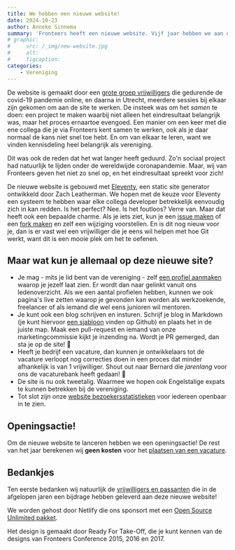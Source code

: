 ```yaml
---
title: We hebben een nieuwe website!
date: 2024-10-23
author: Anneke Sinnema
summary: 'Fronteers heeft een nieuwe website. Vijf jaar hebben we aan deze site gewerkt, maar eindelijk kunnen we het eindresultaat aan jullie laten zien!'
# graphic:
#     src: /_img/new-website.jpg
#     alt: 
#     figcaption: 
categories:
    - Vereniging
---
```


De website is gemaakt door een [grote groep vrijwilligers](/nl/informatie/colofon) die gedurende de covid-19 pandemie online, en daarna in Utrecht, meerdere sessies bij elkaar zijn gekomen om aan de site te werken. De insteek was om het _samen_ te doen: een project te maken waarbij niet alleen het eindresultaat belangrijk was, maar het proces ernaartoe evengoed. Een manier om een keer met die ene collega die je via Fronteers kent samen te werken, ook als je daar normaal de kans niet snel toe hebt. En om van elkaar te leren, want we vinden kennisdeling heel belangrijk als vereniging.

Dit was ook de reden dat het wat langer heeft geduurd. Zo'n sociaal project had natuurlijk te lijden onder de wereldwijde coronapandemie. Maar, wij van Fronteers geven het niet zo snel op, en het eindresultaat spreekt voor zich! 

De nieuwe website is gebouwd met [Eleventy](https://www.11ty.dev/), een static site generator ontwikkeld door Zach Leatherman. We hopen met de keuze voor Eleventy een systeem te hebben waar elke collega developer betrekkelijk eenvoudig zich in kan redden. Is het perfect? Nee. Is het foutloos? Verre van. Maar dat heeft ook een bepaalde charme. Als je iets ziet, kun je een [issue maken](https://github.com/fronteers/website/issues/new/choose) of een [fork maken](https://github.com/fronteers/website/fork) en zelf een wijziging voorstellen. En is dit nog nieuw voor je, dan is er vast wel een vrijwilliger die je eens wil helpen met hoe Git werkt, want dit is een mooie plek om het te oefenen.

## Maar wat kun je allemaal op deze nieuwe site?

- Je mag - mits je lid bent van de vereniging - zelf [een profiel aanmaken](https://github.com/fronteers/website/blob/main/docs/represent.md) waarop je jezelf laat zien. Er wordt dan naar gelinkt vanuit ons ledenoverzicht. Als we een aantal profielen hebben, kunnen we ook pagina's live zetten waarop je gevonden kan worden als werkzoekende, freelancer of als iemand die wel eens junioren wil mentoren. 
- Je kunt ook een blog schrijven en insturen. Schrijf je blog in Markdown (je kunt hiervoor [een sjabloon](https://github.com/fronteers/website/blob/main/templates/blog-nl.md) vinden op Github) en plaats het in de juiste map. Maak een pull-request en iemand van onze marketingcommissie kijkt je inzending na. Wordt je PR gemerged, dan sta je op de site! 👏
- Heeft je bedrijf een vacature, dan kunnen je ontwikkelaars tot de vacature verloopt nog correcties doen in een proces dat minder afhankelijk is van 1 vrijwilliger. Shout out naar Bernard die _jarenlang_ voor ons de vacaturebank heeft gedaan! 🙏
- De site is nu ook tweetalig. Waarmee we hopen ook Engelstalige expats te kunnen betrekken bij de vereniging.
- Tot slot zijn onze [website bezoekersstatistieken](https://plausible.io/fronteers.nl) voor iedereen openbaar in te zien.

## Openingsactie!

Om de nieuwe website te lanceren hebben we een openingsactie! De rest van het jaar berekenen wij **geen kosten** voor het [plaatsen van een vacature](/nl/werk-en-freelance/vacature-plaatsen/). 

## Bedankjes

Ten eerste bedanken wij natuurlijk de [vrijwilligers en passanten](https://github.com/fronteers/website/graphs/contributors) die in de afgelopen jaren een bijdrage hebben geleverd aan deze nieuwe website! 

We worden gehost door Netlify die ons sponsort met een [Open Source Unlimited pakket](https://www.netlify.com/legal/open-source-policy/).

Het design is gemaakt door Ready For Take-Off, die je kunt kennen van de designs van Fronteers Conference 2015, 2016 en 2017. 
